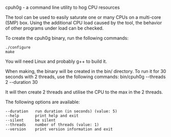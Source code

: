 cpuh0g - a command line utility to hog CPU resources

The tool can be used to easily saturate one or many CPUs on a multi-core (SMP) box.
Using the additional CPU load caused by the tool, the behavior of other programs 
under load can be checked.

To create the cpuh0g binary, run the following commands:

    ./configure
    make

You will need Linux and probably g++ to build it.

When making, the binary will be created in the bin/ directory.
To run it for 30 seconds with 2 threads, use the following commands:
bin/cpuh0g --threads 2 --duration 30

It will then create 2 threads and utilise the CPU to the max in the 2 threads.

The following options are available:

    --duration   run duration (in seconds) (value: 5)
    --help       print help and exit 
    --silent     be silent 
    --threads    number of threads (value: 1)
    --version    print version information and exit

